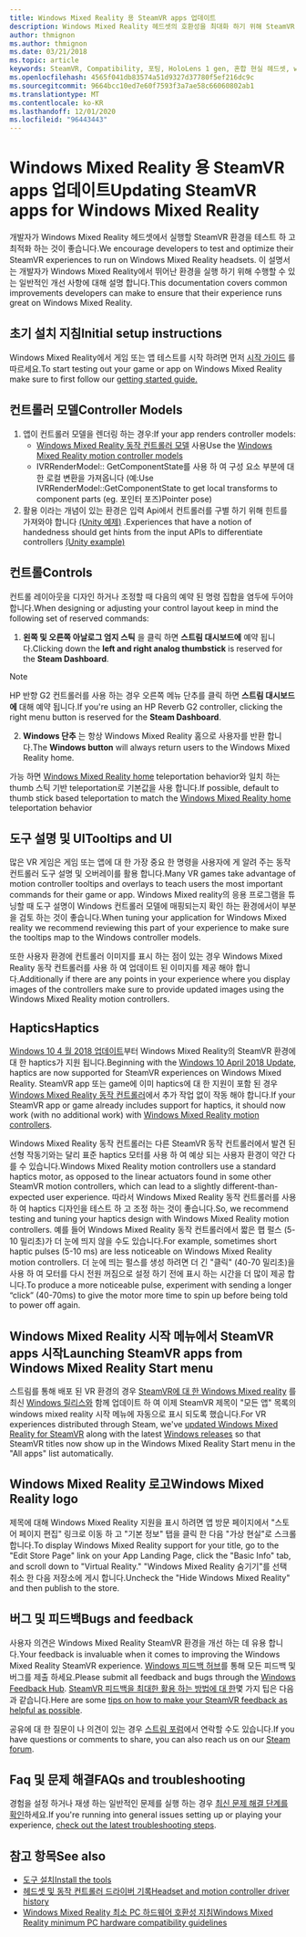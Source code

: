 ```yaml
---
title: Windows Mixed Reality 용 SteamVR apps 업데이트
description: Windows Mixed Reality 헤드셋의 호환성을 최대화 하기 위해 SteamVR 응용 프로그램을 업데이트 하는 최선의 방법입니다.
author: thmignon
ms.author: thmignon
ms.date: 03/21/2018
ms.topic: article
keywords: SteamVR, Compatibility, 포팅, HoloLens 1 gen, 혼합 현실 헤드셋, windows mixed reality 헤드셋, 마이그레이션, Windows 10, 스트림, 동작 컨트롤러, haptics
ms.openlocfilehash: 4565f041db83574a51d9327d37780f5ef216dc9c
ms.sourcegitcommit: 9664bcc10ed7e60f7593f3a7ae58c66060802ab1
ms.translationtype: MT
ms.contentlocale: ko-KR
ms.lasthandoff: 12/01/2020
ms.locfileid: "96443443"
---
```

# <a name="updating-steamvr-apps-for-windows-mixed-reality"></a><span data-ttu-id="66d52-104">Windows Mixed Reality 용 SteamVR apps 업데이트</span><span class="sxs-lookup"><span data-stu-id="66d52-104">Updating SteamVR apps for Windows Mixed Reality</span></span>
<span data-ttu-id="66d52-105">개발자가 Windows Mixed Reality 헤드셋에서 실행할 SteamVR 환경을 테스트 하 고 최적화 하는 것이 좋습니다.</span><span class="sxs-lookup"><span data-stu-id="66d52-105">We encourage developers to test and optimize their SteamVR experiences to run on Windows Mixed Reality headsets.</span></span> <span data-ttu-id="66d52-106">이 설명서는 개발자가 Windows Mixed Reality에서 뛰어난 환경을 실행 하기 위해 수행할 수 있는 일반적인 개선 사항에 대해 설명 합니다.</span><span class="sxs-lookup"><span data-stu-id="66d52-106">This documentation covers common improvements developers can make to ensure that their experience runs great on Windows Mixed Reality.</span></span>

## <a name="initial-setup-instructions"></a><span data-ttu-id="66d52-107">초기 설치 지침</span><span class="sxs-lookup"><span data-stu-id="66d52-107">Initial setup instructions</span></span>

<span data-ttu-id="66d52-108">Windows Mixed Reality에서 게임 또는 앱 테스트를 시작 하려면 먼저 [시작 가이드](https://aka.ms/WindowsMixedRealitySteamVR) 를 따르세요.</span><span class="sxs-lookup"><span data-stu-id="66d52-108">To start testing out your game or app on Windows Mixed Reality make sure to first follow our [getting started guide.](https://aka.ms/WindowsMixedRealitySteamVR)</span></span>

## <a name="controller-models"></a><span data-ttu-id="66d52-109">컨트롤러 모델</span><span class="sxs-lookup"><span data-stu-id="66d52-109">Controller Models</span></span>
1. <span data-ttu-id="66d52-110">앱이 컨트롤러 모델을 렌더링 하는 경우:</span><span class="sxs-lookup"><span data-stu-id="66d52-110">If your app renders controller models:</span></span>
    * <span data-ttu-id="66d52-111">[Windows Mixed Reality 동작 컨트롤러 모델](../../design/motion-controllers.md#rendering-the-motion-controller-model) 사용</span><span class="sxs-lookup"><span data-stu-id="66d52-111">Use the [Windows Mixed Reality motion controller models](../../design/motion-controllers.md#rendering-the-motion-controller-model)</span></span>
    * <span data-ttu-id="66d52-112">IVRRenderModel:: GetComponentState를 사용 하 여 구성 요소 부분에 대 한 로컬 변환을 가져옵니다 (예:</span><span class="sxs-lookup"><span data-stu-id="66d52-112">Use IVRRenderModel::GetComponentState to get local transforms to component parts (eg.</span></span> <span data-ttu-id="66d52-113">포인터 포즈)</span><span class="sxs-lookup"><span data-stu-id="66d52-113">Pointer pose)</span></span>
2. <span data-ttu-id="66d52-114">활용 이라는 개념이 있는 환경은 입력 Api에서 컨트롤러를 구별 하기 위해 힌트를 가져와야 합니다 [(Unity 예제)](../unity/gestures-and-motion-controllers-in-unity.md#unity-buttonaxis-mapping-table) .</span><span class="sxs-lookup"><span data-stu-id="66d52-114">Experiences that have a notion of handedness should get hints from the input APIs to differentiate controllers [(Unity example)](../unity/gestures-and-motion-controllers-in-unity.md#unity-buttonaxis-mapping-table)</span></span>

## <a name="controls"></a><span data-ttu-id="66d52-115">컨트롤</span><span class="sxs-lookup"><span data-stu-id="66d52-115">Controls</span></span>

<span data-ttu-id="66d52-116">컨트롤 레이아웃을 디자인 하거나 조정할 때 다음의 예약 된 명령 집합을 염두에 두어야 합니다.</span><span class="sxs-lookup"><span data-stu-id="66d52-116">When designing or adjusting your control layout keep in mind the following set of reserved commands:</span></span>
1. <span data-ttu-id="66d52-117">**왼쪽 및 오른쪽 아날로그 엄지 스틱** 을 클릭 하면 **스트림 대시보드에** 예약 됩니다.</span><span class="sxs-lookup"><span data-stu-id="66d52-117">Clicking down the **left and right analog thumbstick** is reserved for the **Steam Dashboard**.</span></span>

> [!NOTE]
> <span data-ttu-id="66d52-118">HP 반향 G2 컨트롤러를 사용 하는 경우 오른쪽 메뉴 단추를 클릭 하면 **스트림 대시보드에** 대해 예약 됩니다.</span><span class="sxs-lookup"><span data-stu-id="66d52-118">If you're using an HP Reverb G2 controller, clicking the right menu button is reserved for the **Steam Dashboard**.</span></span>

2. <span data-ttu-id="66d52-119">**Windows 단추** 는 항상 Windows Mixed Reality 홈으로 사용자를 반환 합니다.</span><span class="sxs-lookup"><span data-stu-id="66d52-119">The **Windows button** will always return users to the Windows Mixed Reality home.</span></span>

<span data-ttu-id="66d52-120">가능 하면 [Windows Mixed Reality home](../../discover/navigating-the-windows-mixed-reality-home.md#getting-around-your-home) teleportation behavior와 일치 하는 thumb 스틱 기반 teleportation로 기본값을 사용 합니다.</span><span class="sxs-lookup"><span data-stu-id="66d52-120">If possible, default to thumb stick based teleportation to match the [Windows Mixed Reality home](../../discover/navigating-the-windows-mixed-reality-home.md#getting-around-your-home) teleportation behavior</span></span>

## <a name="tooltips-and-ui"></a><span data-ttu-id="66d52-121">도구 설명 및 UI</span><span class="sxs-lookup"><span data-stu-id="66d52-121">Tooltips and UI</span></span>

<span data-ttu-id="66d52-122">많은 VR 게임은 게임 또는 앱에 대 한 가장 중요 한 명령을 사용자에 게 알려 주는 동작 컨트롤러 도구 설명 및 오버레이를 활용 합니다.</span><span class="sxs-lookup"><span data-stu-id="66d52-122">Many VR games take advantage of motion controller tooltips and overlays to teach users the most important commands for their game or app.</span></span> <span data-ttu-id="66d52-123">Windows Mixed reality의 응용 프로그램을 튜닝할 때 도구 설명이 Windows 컨트롤러 모델에 매핑되는지 확인 하는 환경에서이 부분을 검토 하는 것이 좋습니다.</span><span class="sxs-lookup"><span data-stu-id="66d52-123">When tuning your application for Windows Mixed reality we recommend reviewing this part of your experience to make sure the tooltips map to the Windows controller models.</span></span>

<span data-ttu-id="66d52-124">또한 사용자 환경에 컨트롤러 이미지를 표시 하는 점이 있는 경우 Windows Mixed Reality 동작 컨트롤러를 사용 하 여 업데이트 된 이미지를 제공 해야 합니다.</span><span class="sxs-lookup"><span data-stu-id="66d52-124">Additionally if there are any points in your experience where you display images of the controllers make sure to provide updated images using the Windows Mixed Reality motion controllers.</span></span>

## <a name="haptics"></a><span data-ttu-id="66d52-125">Haptics</span><span class="sxs-lookup"><span data-stu-id="66d52-125">Haptics</span></span>

<span data-ttu-id="66d52-126">[Windows 10 4 월 2018 업데이트](https://docs.microsoft.com/windows/mixed-reality/enthusiast-guide/release-notes-april-2018)부터 Windows Mixed Reality의 SteamVR 환경에 대 한 haptics가 지원 됩니다.</span><span class="sxs-lookup"><span data-stu-id="66d52-126">Beginning with the [Windows 10 April 2018 Update](https://docs.microsoft.com/windows/mixed-reality/enthusiast-guide/release-notes-april-2018), haptics are now supported for SteamVR experiences on Windows Mixed Reality.</span></span> <span data-ttu-id="66d52-127">SteamVR app 또는 game에 이미 haptics에 대 한 지원이 포함 된 경우 [Windows Mixed Reality 동작 컨트롤러](../../design/motion-controllers.md)에서 추가 작업 없이 작동 해야 합니다.</span><span class="sxs-lookup"><span data-stu-id="66d52-127">If your SteamVR app or game already includes support for haptics, it should now work (with no additional work) with [Windows Mixed Reality motion controllers](../../design/motion-controllers.md).</span></span>

<span data-ttu-id="66d52-128">Windows Mixed Reality 동작 컨트롤러는 다른 SteamVR 동작 컨트롤러에서 발견 된 선형 작동기와는 달리 표준 haptics 모터를 사용 하 여 예상 되는 사용자 환경이 약간 다를 수 있습니다.</span><span class="sxs-lookup"><span data-stu-id="66d52-128">Windows Mixed Reality motion controllers use a standard haptics motor, as opposed to the linear actuators found in some other SteamVR motion controllers, which can lead to a slightly different-than-expected user experience.</span></span> <span data-ttu-id="66d52-129">따라서 Windows Mixed Reality 동작 컨트롤러를 사용 하 여 haptics 디자인을 테스트 하 고 조정 하는 것이 좋습니다.</span><span class="sxs-lookup"><span data-stu-id="66d52-129">So, we recommend testing and tuning your haptics design with Windows Mixed Reality motion controllers.</span></span> <span data-ttu-id="66d52-130">예를 들어 Windows Mixed Reality 동작 컨트롤러에서 짧은 햅 펄스 (5-10 밀리초)가 더 눈에 띄지 않을 수도 있습니다.</span><span class="sxs-lookup"><span data-stu-id="66d52-130">For example, sometimes short haptic pulses (5-10 ms) are less noticeable on Windows Mixed Reality motion controllers.</span></span> <span data-ttu-id="66d52-131">더 눈에 띄는 펄스를 생성 하려면 더 긴 "클릭" (40-70 밀리초)을 사용 하 여 모터를 다시 전원 꺼짐으로 설정 하기 전에 표시 하는 시간을 더 많이 제공 합니다.</span><span class="sxs-lookup"><span data-stu-id="66d52-131">To produce a more noticeable pulse, experiment with sending a longer “click” (40-70ms) to give the motor more time to spin up before being told to power off again.</span></span>

## <a name="launching-steamvr-apps-from-windows-mixed-reality-start-menu"></a><span data-ttu-id="66d52-132">Windows Mixed Reality 시작 메뉴에서 SteamVR apps 시작</span><span class="sxs-lookup"><span data-stu-id="66d52-132">Launching SteamVR apps from Windows Mixed Reality Start menu</span></span>

<span data-ttu-id="66d52-133">스트림를 통해 배포 된 VR 환경의 경우 [SteamVR에 대 한 Windows Mixed reality](https://steamcommunity.com/games/719950/announcements/detail/1687045485866139800) 를 최신 [Windows 릴리스와](https://insider.windows.com) 함께 업데이트 하 여 이제 SteamVR 제목이 "모든 앱" 목록의 windows mixed reality 시작 메뉴에 자동으로 표시 되도록 했습니다.</span><span class="sxs-lookup"><span data-stu-id="66d52-133">For VR experiences distributed through Steam, we've [updated Windows Mixed Reality for SteamVR](https://steamcommunity.com/games/719950/announcements/detail/1687045485866139800) along with the latest [Windows releases](https://insider.windows.com) so that SteamVR titles now show up in the Windows Mixed Reality Start menu in the "All apps" list automatically.</span></span>

## <a name="windows-mixed-reality-logo"></a><span data-ttu-id="66d52-134">Windows Mixed Reality 로고</span><span class="sxs-lookup"><span data-stu-id="66d52-134">Windows Mixed Reality logo</span></span>

<span data-ttu-id="66d52-135">제목에 대해 Windows Mixed Reality 지원을 표시 하려면 앱 방문 페이지에서 "스토어 페이지 편집" 링크로 이동 하 고 "기본 정보" 탭을 클릭 한 다음 "가상 현실"로 스크롤합니다.</span><span class="sxs-lookup"><span data-stu-id="66d52-135">To display Windows Mixed Reality support for your title, go to the "Edit Store Page" link on your App Landing Page, click the "Basic Info" tab, and scroll down to "Virtual Reality."</span></span> <span data-ttu-id="66d52-136">"Windows Mixed Reality 숨기기"를 선택 취소 한 다음 저장소에 게시 합니다.</span><span class="sxs-lookup"><span data-stu-id="66d52-136">Uncheck the "Hide Windows Mixed Reality" and then publish to the store.</span></span>

## <a name="bugs-and-feedback"></a><span data-ttu-id="66d52-137">버그 및 피드백</span><span class="sxs-lookup"><span data-stu-id="66d52-137">Bugs and feedback</span></span>

<span data-ttu-id="66d52-138">사용자 의견은 Windows Mixed Reality SteamVR 환경을 개선 하는 데 유용 합니다.</span><span class="sxs-lookup"><span data-stu-id="66d52-138">Your feedback is invaluable when it comes to improving the Windows Mixed Reality SteamVR experience.</span></span> <span data-ttu-id="66d52-139">[Windows 피드백 허브](https://docs.microsoft.com/windows/mixed-reality/enthusiast-guide/filing-feedback)를 통해 모든 피드백 및 버그를 제출 하세요.</span><span class="sxs-lookup"><span data-stu-id="66d52-139">Please submit all feedback and bugs through the [Windows Feedback Hub](https://docs.microsoft.com/windows/mixed-reality/enthusiast-guide/filing-feedback).</span></span> <span data-ttu-id="66d52-140">[SteamVR 피드백을 최대한 활용 하는 방법에 대 한](https://docs.microsoft.com/windows/mixed-reality/enthusiast-guide/using-steamvr-with-windows-mixed-reality#sharing-feedback-on-steamvr)몇 가지 팁은 다음과 같습니다.</span><span class="sxs-lookup"><span data-stu-id="66d52-140">Here are some [tips on how to make your SteamVR feedback as helpful as possible](https://docs.microsoft.com/windows/mixed-reality/enthusiast-guide/using-steamvr-with-windows-mixed-reality#sharing-feedback-on-steamvr).</span></span>

<span data-ttu-id="66d52-141">공유에 대 한 질문이 나 의견이 있는 경우 [스트림 포럼](https://steamcommunity.com/app/719950/discussions/)에서 연락할 수도 있습니다.</span><span class="sxs-lookup"><span data-stu-id="66d52-141">If you have questions or comments to share, you can also reach us on our [Steam forum](https://steamcommunity.com/app/719950/discussions/).</span></span>

## <a name="faqs-and-troubleshooting"></a><span data-ttu-id="66d52-142">Faq 및 문제 해결</span><span class="sxs-lookup"><span data-stu-id="66d52-142">FAQs and troubleshooting</span></span>

<span data-ttu-id="66d52-143">경험을 설정 하거나 재생 하는 일반적인 문제를 실행 하는 경우 [최신 문제 해결 단계를 확인](https://docs.microsoft.com/windows/mixed-reality/enthusiast-guide/troubleshooting-windows-mixed-reality#steamvr)하세요.</span><span class="sxs-lookup"><span data-stu-id="66d52-143">If you're running into general issues setting up or playing your experience, [check out the latest troubleshooting steps](https://docs.microsoft.com/windows/mixed-reality/enthusiast-guide/troubleshooting-windows-mixed-reality#steamvr).</span></span>

## <a name="see-also"></a><span data-ttu-id="66d52-144">참고 항목</span><span class="sxs-lookup"><span data-stu-id="66d52-144">See also</span></span>
* [<span data-ttu-id="66d52-145">도구 설치</span><span class="sxs-lookup"><span data-stu-id="66d52-145">Install the tools</span></span>](../install-the-tools.md)
* [<span data-ttu-id="66d52-146">헤드셋 및 동작 컨트롤러 드라이버 기록</span><span class="sxs-lookup"><span data-stu-id="66d52-146">Headset and motion controller driver history</span></span>](https://docs.microsoft.com/windows/mixed-reality/enthusiast-guide/mixed-reality-software)
* [<span data-ttu-id="66d52-147">Windows Mixed Reality 최소 PC 하드웨어 호환성 지침</span><span class="sxs-lookup"><span data-stu-id="66d52-147">Windows Mixed Reality minimum PC hardware compatibility guidelines</span></span>](https://docs.microsoft.com/windows/mixed-reality/enthusiast-guide/windows-mixed-reality-minimum-pc-hardware-compatibility-guidelines)
